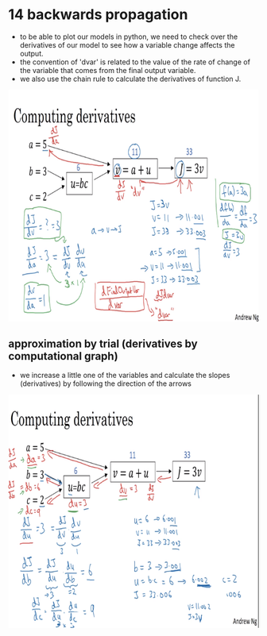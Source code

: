 # 14 backwards propagation

- to be able to plot our models in python, we need to check over the derivatives of our model to see how a variable change affects the output.
- the convention of 'dvar' is related to the value of the rate of change of the variable that comes from the final output variable.
- we also use the chain rule to calculate the derivatives of function J.

![image](image_15.png)

## approximation by trial (derivatives by computational graph)

- we increase a little one of the variables and calculate the slopes (derivatives) by following the direction of the arrows

![image](image_16.png)